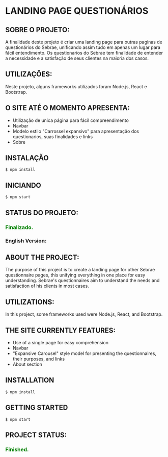 # LANDING PAGE QUESTIONÁRIOS

## SOBRE O PROJETO:
A finalidade deste projeto é criar uma landing page para outras paginas de questionários do Sebrae, unificando assim tudo em apenas um lugar para fácil entendimento. Os questionarios do Sebrae tem finalidade de entender a necessidade e a satisfação de seus clientes na maioria dos casos.

## UTILIZAÇÕES:
Neste projeto, alguns frameworks utilizados foram Node.js, React e Bootstrap.

## O SITE ATÉ O MOMENTO APRESENTA:
- Utilização de unica página para fácil compreendimento
- Navbar 
- Modelo estilo "Carrossel expansivo" para apresentação dos questionarios, suas finalidades e links
- Sobre 

## INSTALAÇÃO
`$ npm install`

## INICIANDO
`$ npm start`

## STATUS DO PROJETO:
 <h3><b><font color="green">Finalizado.</font></b></h3>

### English Version:

## ABOUT THE PROJECT:
The purpose of this project is to create a landing page for other Sebrae questionnaire pages, this unifying everything in one place for easy understanding. Sebrae's questionnaires aim to understand the needs and satisfaction of his clients in most cases.

## UTILIZATIONS:
In this project, some frameworks used were Node.js, React, and Bootstrap.

## THE SITE CURRENTLY FEATURES:
- Use of a single page for easy comprehension
- Navbar
- "Expansive Carousel" style model for presenting the questionnaires, their purposes, and links
- About section

## INSTALLATION
`$ npm install`

## GETTING STARTED
`$ npm start`

## PROJECT STATUS:
 <h3><b><font color="green">Finished.</font></b></h3>
